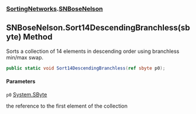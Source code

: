 ### [SortingNetworks](SortingNetworks.md 'SortingNetworks').[SNBoseNelson](SortingNetworks.SNBoseNelson.md 'SortingNetworks.SNBoseNelson')

## SNBoseNelson.Sort14DescendingBranchless(sbyte) Method

Sorts a collection of 14 elements in descending order using branchless min/max swap.

```csharp
public static void Sort14DescendingBranchless(ref sbyte p0);
```
#### Parameters

<a name='SortingNetworks.SNBoseNelson.Sort14DescendingBranchless(sbyte).p0'></a>

`p0` [System.SByte](https://docs.microsoft.com/en-us/dotnet/api/System.SByte 'System.SByte')

the reference to the first element of the collection